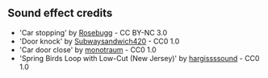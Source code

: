## Sound effect credits

- 'Car stopping' by [Rosebugg](https://freesound.org/people/Rosebugg/) - CC BY-NC 3.0
- 'Door knock' by [Subwaysandwich420](https://freesound.org/people/SubwaySandwitch420/) - CC0 1.0
- 'Car door close' by [monotraum](https://freesound.org/people/monotraum/) - CC0 1.0
- 'Spring Birds Loop with Low-Cut (New Jersey)' by [hargissssound](https://freesound.org/people/hargissssound/) - CC0 1.0
